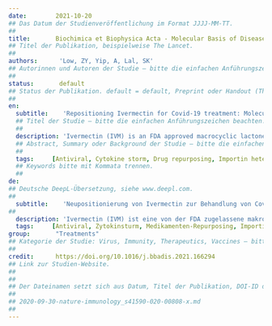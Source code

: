 ```yaml
---
date:        2021-10-20
## Das Datum der Studienveröffentlichung im Format JJJJ-MM-TT.
##
title:       Biochimica et Biophysica Acta - Molecular Basis of Disease
## Titel der Publikation, beispielweise The Lancet.
##
authors:      'Low, ZY, Yip, A, Lal, SK'
## Autorinnen und Autoren der Studie – bitte die einfachen Anführungszeichen beachten!
##
status:       default
## Status der Publikation. default = default, Preprint oder Handout (Thesenpapier)
##
en:
  subtitle:    'Repositioning Ivermectin for Covid-19 treatment: Molecular mechanisms of action against SARS-CoV-2 replication'
  ## Titel der Studie – bitte die einfachen Anführungszeichen beachten!
  ##
  description: 'Ivermectin (IVM) is an FDA approved macrocyclic lactone compound traditionally used to treat parasitic infestations and has shown to have antiviral potential from previous in-vitro studies. Currently, IVM is commercially available as a veterinary drug but have also been applied in humans to treat onchocerciasis (river blindness - a parasitic worm infection) and strongyloidiasis (a roundworm/nematode infection). In light of the recent pandemic, the repurposing of IVM to combat SARS-CoV-2 has acquired significant attention. Recently, IVM has been proven effective in numerous in-silico and molecular biology experiments against the infection in mammalian cells and human cohort studies. One promising study had reported a marked reduction of 93% of released virion and 99.98% unreleased virion levels upon administration of IVM to Vero-hSLAM cells. IVM’s mode of action centres around the inhibition of the cytoplasmic-nuclear shuttling of viral proteins by disrupting the Importin heterodimer complex (IMPα/β1) and downregulating STAT3, thereby effectively reducing the cytokine storm. Furthermore, the ability of IVM to block the active sites of viral 3CLpro and S protein, disrupts important machinery such as viral replication and attachment. This review compiles all the molecular evidence to date, in review of the antiviral characteristics exhibited by IVM. Thereafter, we discuss IVM’s mechanism and highlight the clinical advantages that could potentially contribute towards disabling the viral replication of SARS-CoV-2. In summary, the collective review of recent efforts suggests that IVM has a prophylactic effect and would be a strong candidate for clinical trials to treat SARS-CoV-2.'
  ## Abstract, Summary oder Background der Studie – bitte die einfachen Anführungszeichen beachten!
  ##
  tags:     [Antiviral, Cytokine storm, Drug repurposing, Importin heterodimer complex, Inhibition, STAT3,  Streptomyces avermitilis,  Treatment,  Viral 3CLpro]
  ## Keywords bitte mit Kommata trennen.
  ##
de: 
## Deutsche DeepL-Übersetzung, siehe www.deepl.com.
##
  subtitle:    'Neupositionierung von Ivermectin zur Behandlung von Covid-19: Molekulare Wirkmechanismen gegen die Replikation von SARS-CoV-2'
##
  description: 'Ivermectin (IVM) ist eine von der FDA zugelassene makrozyklische Laktonverbindung, die traditionell zur Behandlung von Parasitenbefall eingesetzt wird und in früheren In-vitro-Studien ein antivirales Potenzial gezeigt hat. Derzeit ist IVM im Handel als Tierarzneimittel erhältlich, wurde aber auch beim Menschen zur Behandlung von Onchozerkose (Flussblindheit - eine parasitäre Wurminfektion) und Strongyloidiasis (eine Spulwurm-/Nematodeninfektion) eingesetzt. In Anbetracht der jüngsten Pandemie hat die Wiederverwendung von IVM zur Bekämpfung von SARS-CoV-2 große Aufmerksamkeit erregt. In jüngster Zeit hat sich das IVM in zahlreichen In-silico- und molekularbiologischen Experimenten gegen die Infektion in Säugetierzellen und in Kohortenstudien am Menschen als wirksam erwiesen. In einer vielversprechenden Studie wurde eine deutliche Reduzierung der freigesetzten Virionen um 93 % und der nicht freigesetzten Virionen um 99,98 % nach Verabreichung von IVM an Vero-hSLAM-Zellen festgestellt. Die Wirkungsweise von IVM beruht auf der Hemmung des zytoplasmatisch-nuklearen Shuttlings von viralen Proteinen durch Unterbrechung des Importin-Heterodimerkomplexes (IMPα/β1) und der Herunterregulierung von STAT3, wodurch der Zytokinsturm wirksam reduziert wird. Darüber hinaus werden durch die Fähigkeit von IVM, die aktiven Stellen des viralen 3CLpro- und S-Proteins zu blockieren, wichtige Mechanismen wie die virale Replikation und Anheftung gestört. In dieser Übersicht werden alle bisherigen molekularen Belege für die antiviralen Eigenschaften von IVM zusammengestellt. Anschließend wird der Mechanismus von IVM erörtert und die klinischen Vorteile hervorgehoben, die möglicherweise dazu beitragen könnten, die virale Replikation von SARS-CoV-2 zu unterbinden. Zusammenfassend lässt sich sagen, dass die kollektive Überprüfung der jüngsten Bemühungen darauf hindeutet, dass IVM eine prophylaktische Wirkung hat und ein starker Kandidat für klinische Versuche zur Behandlung von SARS-CoV-2 wäre.'
  tags:     [Antiviral, Zytokinsturm, Medikamenten-Repurposing, Importin-Heterodimerkomplex, Inhibition, STAT3, Streptomyces avermitilis, Behandlung, Viral 3CLpro]
group:       "Treatments"
## Kategorie der Studie: Virus, Immunity, Therapeutics, Vaccines – bitte die Anführungszeichen beachten!
##
credit:      https://doi.org/10.1016/j.bbadis.2021.166294
## Link zur Studien-Website.
##
##
## Der Dateinamen setzt sich aus Datum, Titel der Publikation, DOI-ID der Studie (nach dem letzten Slash) und der Dateiendung zusammen. Bitte den Unterstrich vor der DOI-ID beachten!
##
## 2020-09-30-nature-immunology_s41590-020-00808-x.md
##
---
```

